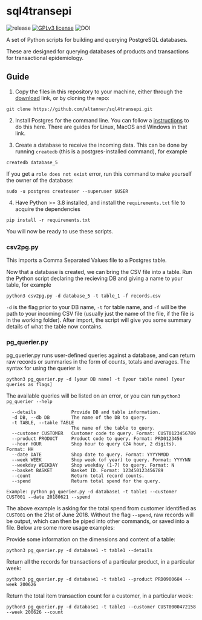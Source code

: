 # sql4transepi

  ![release](https://img.shields.io/badge/release-beta-brightgreen)
  [![GPLv3 license](https://img.shields.io/badge/licence-GPL_v3-blue.svg)](http://perso.crans.org/besson/LICENSE.html)
  ![DOI](https://img.shields.io/badge/DOI-TBC-blue.svg)

A set of Python scripts for building and querying PostgreSQL databases.

These are designed for querying databases of products and transactions for transactional epidemiology.

## Guide

1. Copy the files in this repository to your machine, either through the [download](https://github.com/altanner/sql4transepi/archive/refs/heads/main.zip) link, or by cloning the repo:

`git clone https://github.com/altanner/sql4transepi.git`

2. Install Postgres for the command line. You can follow a [instructions](https://www.postgresqltutorial.com/install-postgresql/) to do this here. There are guides for Linux, MacOS and Windows in that link.

3. Create a database to receive the incoming data. This can be done by running `createdb` (this is a postgres-installed command), for example

`createdb database_5`

If you get a `role does not exist` error, run this command to make yourself the owner of the database:

`sudo -u postgres createuser --superuser $USER`

4. Have Python >= 3.8 installed, and install the `requirements.txt` file to acquire the dependencies

`pip install -r requirements.txt`

You will now be ready to use these scripts.

### csv2pg.py

This imports a Comma Separated Values file to a Postgres table. 

Now that a database is created, we can bring the CSV file into a table. Run the Python script declaring the recieving DB and giving a name to your table, for example

`python3 csv2pg.py -d database_5 -t table_1 -f records.csv`

`-d` is the flag prior to your DB name, `-t` for table name, and `-f` will be the path to your incoming CSV file (usually just the name of the file, if the file is in the working folder). After import, the script will give you some summary details of what the table now contains.

### pg_querier.py

pg_querier.py runs user-defined queries against a database, and can return raw records or summaries in the form of counts, totals and averages. The syntax for using the querier is

`python3 pg_querier.py -d [your DB name] -t [your table name] [your queries as flags]`

The available queries will be listed on an error, or you can run `python3 pg_querier --help`

```  -h, --help            show this help message and exit
  --details             Provide DB and table information.
  -d DB, --db DB        The name of the DB to query.
  -t TABLE, --table TABLE
                        The name of the table to query.
  --customer CUSTOMER   Customer code to query. Format: CUST0123456789
  --product PRODUCT     Product code to query. Format: PRD0123456
  --hour HOUR           Shop hour to query (24 hour, 2 digits). Format: HH
  --date DATE           Shop date to query. Format: YYYYMMDD
  --week WEEK           Shop week (of year) to query. Format: YYYYNN
  --weekday WEEKDAY     Shop weekday (1-7) to query. Format: N
  --basket BASKET       Basket ID. Format: 123450123456789
  --count               Return total record counts.
  --spend               Return total spend for the query.

Example: python pg_querier.py -d database1 -t table1 --customer CUST001 --date 20180621 --spend
```

The above example is asking for the total spend from customer identified as `CUST001` on the 21st of June 2018. Without the flag `--spend`, raw records will be output, which can then be piped into other commands, or saved into a file. Below are some more usage examples:

Provide some information on the dimensions and content of a table:

`python3 pg_querier.py -d database1 -t table1 --details`

Return all the records for transactions of a particular product, in a particular week:

`python3 pg_querier.py -d database1 -t table1 --product PRD0900684 --week 200626`

Return the total item transaction count for a customer, in a particular week:

`python3 pg_querier.py -d database1 -t table1 --customer CUST0000472158 --week 200626 --count`
